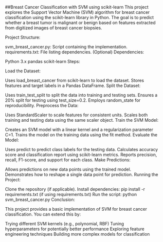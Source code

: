 ##Breast Cancer Classification with SVM using scikit-learn
This project explores the Support Vector Machine (SVM) algorithm for breast cancer classification using the scikit-learn library in Python. The goal is to predict whether a breast tumor is malignant or benign based on features extracted from digitized images of breast cancer biopsies.

Project Structure:

svm_breast_cancer.py: Script containing the implementation.
requirements.txt: File listing dependencies. (Optional)
Dependencies:

Python 3.x
pandas
scikit-learn
Steps:

Load the Dataset:

Uses load_breast_cancer from scikit-learn to load the dataset.
Stores features and target labels in a Pandas DataFrame.
Split the Dataset:

Uses train_test_split to split the data into training and testing sets.
Ensures a 20% split for testing using test_size=0.2.
Employs random_state for reproducibility.
Preprocess the Data:

Uses StandardScaler to scale features for consistent units.
Scales both training and testing data using the same scaler object.
Train the SVM Model:

Creates an SVM model with a linear kernel and a regularization parameter C=1.
Trains the model on the training data using the fit method.
Evaluate the Model:

Uses predict to predict class labels for the testing data.
Calculates accuracy score and classification report using scikit-learn metrics.
Reports precision, recall, F1-score, and support for each class.
Make Predictions:

Allows predictions on new data points using the trained model.
Demonstrates how to reshape a single data point for prediction.
Running the Project:

Clone the repository (if applicable).
Install dependencies: pip install -r requirements.txt (if using requirements.txt)
Run the script: python svm_breast_cancer.py
Conclusion:

This project provides a basic implementation of SVM for breast cancer classification. You can extend this by:

Trying different SVM kernels (e.g., polynomial, RBF)
Tuning hyperparameters for potentially better performance
Exploring feature engineering techniques
Building more complex models for classification
